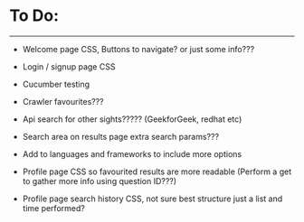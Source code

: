 # To Do:

-----------------------------------------------------------

* Welcome page CSS, Buttons to navigate? or just some info???

* Login / signup page CSS

* Cucumber testing

* Crawler favourites???

* Api search for other sights????? (GeekforGeek, redhat etc)

* Search area on results page extra search params???

* Add to languages and frameworks to include more options

* Profile page CSS so favourited results are more readable (Perform a get to gather more info using question ID???)

* Profile page search history CSS, not sure best structure just a list and time performed?